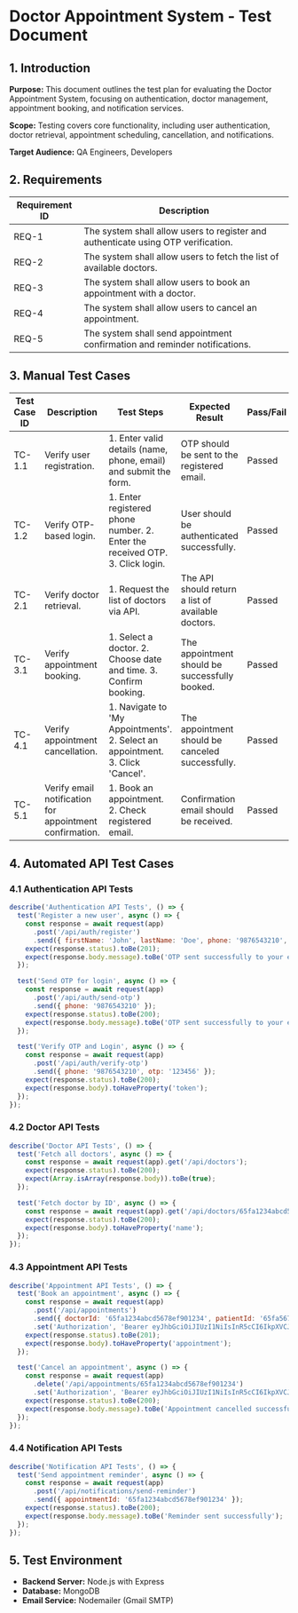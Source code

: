 # Doctor Appointment System - Test Document

## 1. Introduction

**Purpose:** This document outlines the test plan for evaluating the Doctor Appointment System, focusing on authentication, doctor management, appointment booking, and notification services.

**Scope:** Testing covers core functionality, including user authentication, doctor retrieval, appointment scheduling, cancellation, and notifications.

**Target Audience:** QA Engineers, Developers

## 2. Requirements

| Requirement ID | Description |
|---------------|-------------|
| REQ-1 | The system shall allow users to register and authenticate using OTP verification. |
| REQ-2 | The system shall allow users to fetch the list of available doctors. |
| REQ-3 | The system shall allow users to book an appointment with a doctor. |
| REQ-4 | The system shall allow users to cancel an appointment. |
| REQ-5 | The system shall send appointment confirmation and reminder notifications. |

## 3. Manual Test Cases

| Test Case ID | Description | Test Steps | Expected Result | Pass/Fail | Notes |
|-------------|-------------|------------|----------------|-----------|-------|
| TC-1.1 | Verify user registration. | 1. Enter valid details (name, phone, email) and submit the form. | OTP should be sent to the registered email. | Passed | User should receive an OTP within a few seconds. |
| TC-1.2 | Verify OTP-based login. | 1. Enter registered phone number. 2. Enter the received OTP. 3. Click login. | User should be authenticated successfully. | Passed | Ensure OTP expires after a set time. |
| TC-2.1 | Verify doctor retrieval. | 1. Request the list of doctors via API. | The API should return a list of available doctors. | Passed | Ensure that only active doctors are listed. |
| TC-3.1 | Verify appointment booking. | 1. Select a doctor. 2. Choose date and time. 3. Confirm booking. | The appointment should be successfully booked. | Passed | Ensure no double-booking for the same time slot. |
| TC-4.1 | Verify appointment cancellation. | 1. Navigate to 'My Appointments'. 2. Select an appointment. 3. Click 'Cancel'. | The appointment should be canceled successfully. | Passed | Verify cancellation policies (e.g., 24-hour notice). |
| TC-5.1 | Verify email notification for appointment confirmation. | 1. Book an appointment. 2. Check registered email. | Confirmation email should be received. | Passed | Ensure email contains appointment details. |

## 4. Automated API Test Cases

### 4.1 Authentication API Tests

```javascript
describe('Authentication API Tests', () => {
  test('Register a new user', async () => {
    const response = await request(app)
      .post('/api/auth/register')
      .send({ firstName: 'John', lastName: 'Doe', phone: '9876543210', email: 'john.doe@example.com' });
    expect(response.status).toBe(201);
    expect(response.body.message).toBe('OTP sent successfully to your email');
  });

  test('Send OTP for login', async () => {
    const response = await request(app)
      .post('/api/auth/send-otp')
      .send({ phone: '9876543210' });
    expect(response.status).toBe(200);
    expect(response.body.message).toBe('OTP sent successfully to your email');
  });

  test('Verify OTP and Login', async () => {
    const response = await request(app)
      .post('/api/auth/verify-otp')
      .send({ phone: '9876543210', otp: '123456' });
    expect(response.status).toBe(200);
    expect(response.body).toHaveProperty('token');
  });
});
```

### 4.2 Doctor API Tests

```javascript
describe('Doctor API Tests', () => {
  test('Fetch all doctors', async () => {
    const response = await request(app).get('/api/doctors');
    expect(response.status).toBe(200);
    expect(Array.isArray(response.body)).toBe(true);
  });

  test('Fetch doctor by ID', async () => {
    const response = await request(app).get('/api/doctors/65fa1234abcd5678ef901234');
    expect(response.status).toBe(200);
    expect(response.body).toHaveProperty('name');
  });
});
```

### 4.3 Appointment API Tests

```javascript
describe('Appointment API Tests', () => {
  test('Book an appointment', async () => {
    const response = await request(app)
      .post('/api/appointments')
      .send({ doctorId: '65fa1234abcd5678ef901234', patientId: '65fa5678abcd9012ef345678', appointmentDate: '2025-03-10', startTime: '10:00' })
      .set('Authorization', 'Bearer eyJhbGciOiJIUzI1NiIsInR5cCI6IkpXVCJ9');
    expect(response.status).toBe(201);
    expect(response.body).toHaveProperty('appointment');
  });

  test('Cancel an appointment', async () => {
    const response = await request(app)
      .delete('/api/appointments/65fa1234abcd5678ef901234')
      .set('Authorization', 'Bearer eyJhbGciOiJIUzI1NiIsInR5cCI6IkpXVCJ9');
    expect(response.status).toBe(200);
    expect(response.body.message).toBe('Appointment cancelled successfully');
  });
});
```

### 4.4 Notification API Tests

```javascript
describe('Notification API Tests', () => {
  test('Send appointment reminder', async () => {
    const response = await request(app)
      .post('/api/notifications/send-reminder')
      .send({ appointmentId: '65fa1234abcd5678ef901234' });
    expect(response.status).toBe(200);
    expect(response.body.message).toBe('Reminder sent successfully');
  });
});
```

## 5. Test Environment

- **Backend Server:** Node.js with Express
- **Database:** MongoDB
- **Email Service:** Nodemailer (Gmail SMTP)
